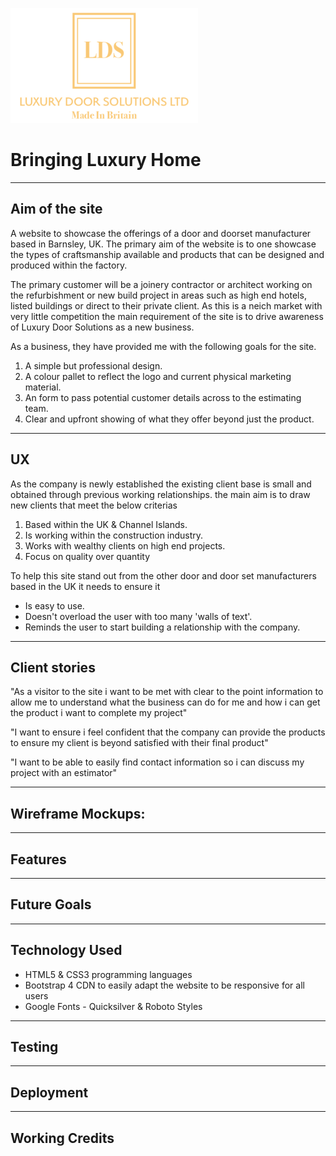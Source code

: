 ![alt text](assets/images/logo.png "Luxury Door Solutions")

# Bringing Luxury Home

---

## Aim of the site

A website to showcase the offerings of a door and doorset manufacturer based in Barnsley, UK. 
The primary aim of the website is to one showcase the types of craftsmanship available and products that can
be designed and produced within the factory.

The primary customer will be a joinery contractor or architect working on the refurbishment or new build project in areas such as high end hotels, listed buildings or direct to their private client.
As this is a neich market with very little competition the main requirement of the site is to drive awareness of Luxury Door Solutions as a new business.

As a business, they have provided me with the following goals for the site.

1. A simple but professional design.
2. A colour pallet to reflect the logo and current physical marketing material.
3. An form to pass potential customer details across to the estimating team.
4. Clear and upfront showing of what they offer beyond just the product.

---

## UX

As the company is newly established the existing client base is small and obtained through previous working relationships. the main aim is to draw new clients that meet the below criterias 

1. Based within the UK & Channel Islands.
2. Is working within the construction industry.
3. Works with wealthy clients on high end projects.
4. Focus on quality over quantity

To help this site stand out from the other door and door set manufacturers based in the UK it needs to ensure it
* Is easy to use.
* Doesn't overload the user with too many 'walls of text'.
* Reminds the user to start building a relationship with the company.

---

## Client stories

"As a visitor to the site i want to be met with clear to the point information to allow me to understand what the business can do for me and how i can get the product i want to complete my project"

"I want to ensure i feel confident that the company can provide the products to ensure my client is beyond satisfied with their final product"

"I want to be able to easily find contact information so i can discuss my project with an estimator"

---

## Wireframe Mockups:

---

## Features

---

## Future Goals

---

## Technology Used

* HTML5 & CSS3 programming languages
* Bootstrap 4 CDN to easily adapt the website to be responsive for all users
* Google Fonts - Quicksilver & Roboto Styles

---

## Testing

---

## Deployment

---

## Working Credits



